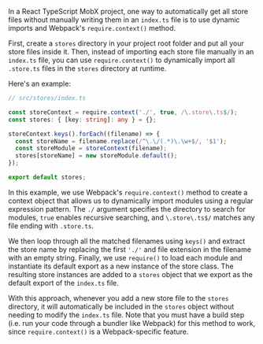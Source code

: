 In a React TypeScript MobX project, one way to automatically get all store files without manually writing them in an `index.ts` file is to use dynamic imports and Webpack's `require.context()` method.

First, create a `stores` directory in your project root folder and put all your store files inside it. Then, instead of importing each store file manually in an `index.ts` file, you can use `require.context()` to dynamically import all `.store.ts` files in the `stores` directory at runtime.

Here's an example:

```typescript
// src/stores/index.ts

const storeContext = require.context('./', true, /\.store\.ts$/);
const stores: { [key: string]: any } = {};

storeContext.keys().forEach((filename) => {
  const storeName = filename.replace(/^\.\/(.*)\.\w+$/, '$1');
  const storeModule = storeContext(filename);
  stores[storeName] = new storeModule.default();
});

export default stores;
```

In this example, we use Webpack's `require.context()` method to create a context object that allows us to dynamically import modules using a regular expression pattern. The `./` argument specifies the directory to search for modules, `true` enables recursive searching, and `\.store\.ts$/` matches any file ending with `.store.ts`.

We then loop through all the matched filenames using `keys()` and extract the store name by replacing the first `'./'` and file extension in the filename with an empty string. Finally, we use `require()` to load each module and instantiate its default export as a new instance of the store class. The resulting store instances are added to a `stores` object that we export as the default export of the `index.ts` file.

With this approach, whenever you add a new store file to the `stores` directory, it will automatically be included in the `stores` object without needing to modify the `index.ts` file. Note that you must have a build step (i.e. run your code through a bundler like Webpack) for this method to work, since `require.context()` is a Webpack-specific feature.